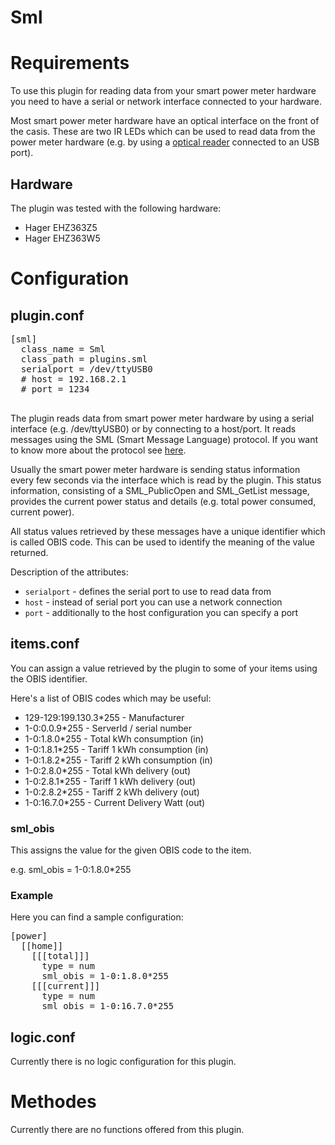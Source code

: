 # Sml

# Requirements

To use this plugin for reading data from your smart power meter hardware
you need to have a serial or network interface connected to your hardware.

Most smart power meter hardware have an optical interface on the front of
the casis. These are two IR LEDs which can be used to read data from the
power meter hardware (e.g. by using a [optical reader](http://wiki.volkszaehler.org/hardware/controllers/ir-schreib-lesekopf)
connected to an USB port).

## Hardware

The plugin was tested with the following hardware:

   * Hager EHZ363Z5
   * Hager EHZ363W5

# Configuration

## plugin.conf

<pre>
[sml]
  class_name = Sml
  class_path = plugins.sml
  serialport = /dev/ttyUSB0
  # host = 192.168.2.1
  # port = 1234

</pre>

The plugin reads data from smart power meter hardware by using a serial
interface (e.g. /dev/ttyUSB0) or by connecting to a host/port. It reads
messages using the SML (Smart Message Language) protocol. If you
want to know more about the protocol see [here](http://wiki.volkszaehler.org/software/sml).

Usually the smart power meter hardware is sending status information
every few seconds via the interface which is read by the plugin. This
status information, consisting of a SML_PublicOpen and SML_GetList message,
provides the current power status and details (e.g. total power consumed,
current power).

All status values retrieved by these messages have a unique identifier which
is called OBIS code. This can be used to identify the meaning of the value
returned.

Description of the attributes:

   * `serialport` - defines the serial port to use to read data from
   * `host` - instead of serial port you can use a network connection
   * `port` - additionally to the host configuration you can specify a port

## items.conf

You can assign a value retrieved by the plugin to some of your items
using the OBIS identifier.

Here's a list of OBIS codes which may be useful:

   * 129-129:199.130.3*255 - Manufacturer
   * 1-0:0.0.9*255 - ServerId / serial number
   * 1-0:1.8.0*255 - Total kWh consumption (in)
   * 1-0:1.8.1*255 - Tariff 1 kWh consumption (in)
   * 1-0:1.8.2*255 - Tariff 2 kWh consumption (in)
   * 1-0:2.8.0*255 - Total kWh delivery (out)
   * 1-0:2.8.1*255 - Tariff 1 kWh delivery (out)
   * 1-0:2.8.2*255 - Tariff 2 kWh delivery (out)
   * 1-0:16.7.0*255 - Current Delivery Watt (out)

### sml_obis

This assigns the value for the given OBIS code to the item.

e.g. sml_obis = 1-0:1.8.0*255

### Example

Here you can find a sample configuration:

<pre>
[power]
  [[home]]
    [[[total]]]
      type = num
      sml_obis = 1-0:1.8.0*255
    [[[current]]]
      type = num
      sml_obis = 1-0:16.7.0*255
</pre>

## logic.conf
Currently there is no logic configuration for this plugin.


# Methodes
Currently there are no functions offered from this plugin.
